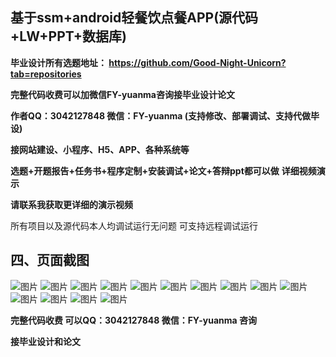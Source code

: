 ## 基于ssm+android轻餐饮点餐APP(源代码+LW+PPT+数据库)
**毕业设计所有选题地址： https://github.com/Good-Night-Unicorn?tab=repositories**

**完整代码收费可以加微信FY-yuanma咨询接毕业设计论文**

**作者QQ：3042127848 微信：FY-yuanma (支持修改、部署调试、支持代做毕设)**

**接网站建设、小程序、H5、APP、各种系统等**

**选题+开题报告+任务书+程序定制+安装调试+论文+答辩ppt都可以做**
**详细视频演示**

**请联系我获取更详细的演示视频**




所有项目以及源代码本人均调试运行无问题 可支持远程调试运行

## 四、页面截图
![图片](https://github.com/user-attachments/assets/eb64c222-0465-440b-b12d-2a413fb91db3)
![图片](https://github.com/user-attachments/assets/3122869c-468c-488b-a345-645211ea26d8)
![图片](https://github.com/user-attachments/assets/4d499dbe-7dbc-4045-9a10-506416e56ed5)
![图片](https://github.com/user-attachments/assets/f0bb4b65-26ac-416e-8e7d-d5905be6f168)
![图片](https://github.com/user-attachments/assets/d2497d73-8f64-49a3-81ea-6eb976616cb3)
![图片](https://github.com/user-attachments/assets/f3b30558-daa9-423b-b900-05aacafa62d6)
![图片](https://github.com/user-attachments/assets/0e817fc4-caa2-4848-adc5-51c1f2180e82)
![图片](https://github.com/user-attachments/assets/ecd9e792-20d9-4e8b-abc7-abae4d7b1fe4)
![图片](https://github.com/user-attachments/assets/dbeae7c4-bd9a-485b-851c-1e93b962a24c)
![图片](https://github.com/user-attachments/assets/4a81eb7a-504f-409e-9291-dc2c0dc33ac7)
![图片](https://github.com/user-attachments/assets/38cc554c-42f8-47a7-bf82-73e829357a85)
![图片](https://github.com/user-attachments/assets/4ceffe42-d9ea-424c-bc38-f868733b2a20)
![图片](https://github.com/user-attachments/assets/087d7c81-7efe-48df-a55e-f84c45ca4b7d)
![图片](https://github.com/user-attachments/assets/b143ba2e-5aa8-498f-859d-43354201ec10)

**完整代码收费  可以QQ：3042127848 微信：FY-yuanma 咨询**

**接毕业设计和论文**
